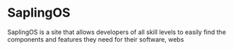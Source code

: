 # SaplingOS
SaplingOS is a site that allows developers of all skill levels to easily find the components and features they need for their software, webs
